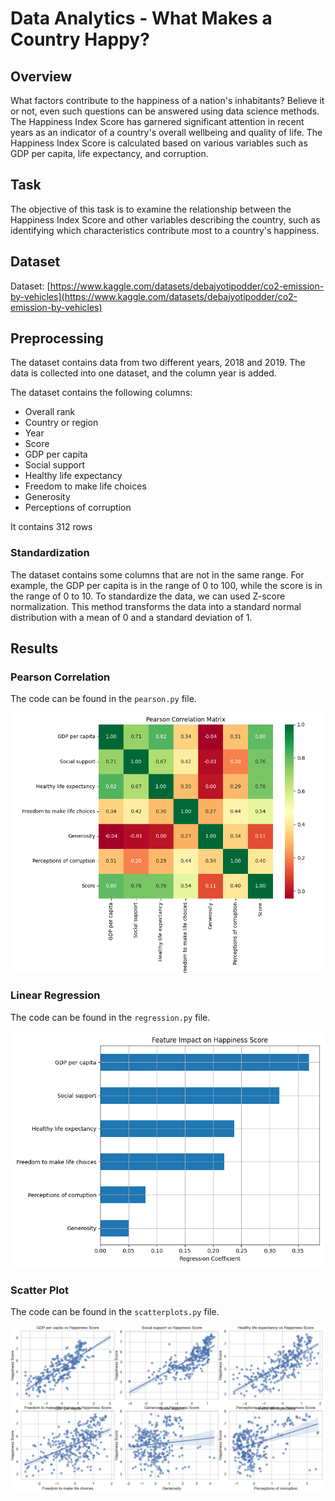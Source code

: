 # Data Analytics - What Makes a Country Happy?

## Overview
What factors contribute to the happiness of a nation's inhabitants? Believe it or not, even
such questions can be answered using data science methods. The Happiness Index Score
has garnered significant attention in recent years as an indicator of a country's overall wellbeing and quality of life. The Happiness Index Score is calculated based on various variables
such as GDP per capita, life expectancy, and corruption.

## Task
The objective of this task is to examine the relationship between the Happiness Index Score
and other variables describing the country, such as identifying which characteristics
contribute most to a country's happiness. 

## Dataset
Dataset: [https://www.kaggle.com/datasets/debajyotipodder/co2-emission-by-vehicles](https://www.kaggle.com/datasets/debajyotipodder/co2-emission-by-vehicles)

## Preprocessing

The dataset contains data from two different years, 2018 and 2019. The data is collected into one dataset, and the column year is added.

The dataset contains the following columns:
- Overall rank
- Country or region
- Year
- Score
- GDP per capita
- Social support
- Healthy life expectancy
- Freedom to make life choices
- Generosity
- Perceptions of corruption

It contains 312 rows

### Standardization

The dataset contains some columns that are not in the same range. For example, the GDP per capita is in the range of 0 to 100, while the score is in the range of 0 to 10. To standardize the data, we can used Z-score normalization. This method transforms the data into a standard normal distribution with a mean of 0 and a standard deviation of 1.

## Results

### Pearson Correlation

The code can be found in the `pearson.py` file.

![Pearson](./pearson.png)

### Linear Regression
The code can be found in the `regression.py` file.

![Linear Regression](./linear-regresssion.png)

### Scatter Plot
The code can be found in the `scatterplots.py` file.

![Scatter Plot](./scatterplots.png)